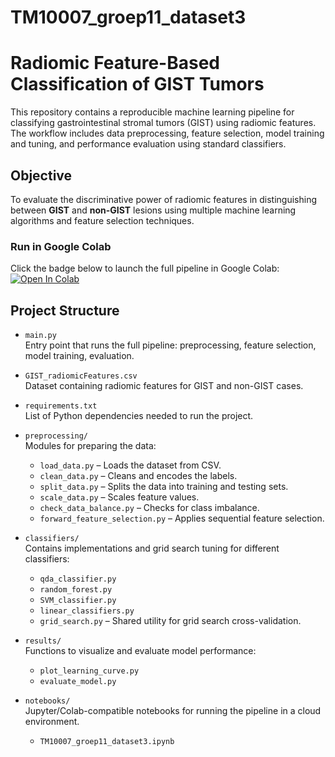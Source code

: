 # TM10007_groep11_dataset3
# Radiomic Feature-Based Classification of GIST Tumors
This repository contains a reproducible machine learning pipeline for classifying gastrointestinal stromal tumors (GIST) using radiomic features. The workflow includes data preprocessing, feature selection, model training and tuning, and performance evaluation using standard classifiers.

## Objective
To evaluate the discriminative power of radiomic features in distinguishing between **GIST** and **non-GIST** lesions using multiple machine learning algorithms and feature selection techniques.

### Run in Google Colab
Click the badge below to launch the full pipeline in Google Colab:
[![Open In Colab](https://colab.research.google.com/assets/colab-badge.svg)](https://colab.research.google.com/github/skwakernaat/TM10007_groep11_dataset3/blob/main/TM10007_groep11_dataset3.ipynb)

## Project Structure

- `main.py`  
  Entry point that runs the full pipeline: preprocessing, feature selection, model training, evaluation.

- `GIST_radiomicFeatures.csv`  
  Dataset containing radiomic features for GIST and non-GIST cases.

- `requirements.txt`  
  List of Python dependencies needed to run the project.

- `preprocessing/`  
  Modules for preparing the data:
  - `load_data.py` – Loads the dataset from CSV.
  - `clean_data.py` – Cleans and encodes the labels.
  - `split_data.py` – Splits the data into training and testing sets.
  - `scale_data.py` – Scales feature values.
  - `check_data_balance.py` – Checks for class imbalance.
  - `forward_feature_selection.py` – Applies sequential feature selection.

- `classifiers/`  
  Contains implementations and grid search tuning for different classifiers:
  - `qda_classifier.py`
  - `random_forest.py`
  - `SVM_classifier.py`
  - `linear_classifiers.py`
  - `grid_search.py` – Shared utility for grid search cross-validation.

- `results/`  
  Functions to visualize and evaluate model performance:
  - `plot_learning_curve.py`
  - `evaluate_model.py`

- `notebooks/`  
  Jupyter/Colab-compatible notebooks for running the pipeline in a cloud environment.
  - `TM10007_groep11_dataset3.ipynb`
